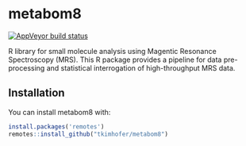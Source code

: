 
# metabom8

<!-- badges: start -->
[![AppVeyor build status](https://ci.appveyor.com/api/projects/status/github/tkimhofer/metabom8?branch=master&svg=true)](https://ci.appveyor.com/project/tkimhofer/metabom8)
<!-- badges: end -->

R library for small molecule analysis using Magentic Resonance Spectroscopy (MRS). This R package provides a pipeline for data pre-processing and statistical interrogation of high-throughput MRS data.


## Installation

You can install metabom8 with:

``` r
install.packages('remotes')
remotes::install_github("tkimhofer/metabom8")
```


